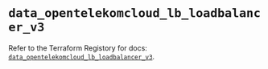 # `data_opentelekomcloud_lb_loadbalancer_v3`

Refer to the Terraform Registory for docs: [`data_opentelekomcloud_lb_loadbalancer_v3`](https://www.terraform.io/docs/providers/opentelekomcloud/d/lb_loadbalancer_v3).
